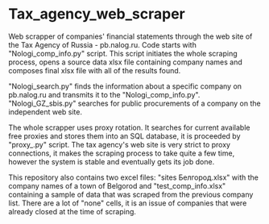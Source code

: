 # Tax_agency_web_scraper

Web scrapper of companies' financial statements through the web site of the Tax Agency of Russia - pb.nalog.ru. 
Code starts with "Nologi_comp_info.py" script. This script initiates the whole scraping process, opens 
a source data xlsx file containing company names and composes final xlsx file with all of the results
found.

"Nologi_search.py" finds the information about a specific company on pb.nalog.ru and transmits it to the 
"Nologi_comp_info.py". "Nologi_GZ_sbis.py" searches for public procurements of a company on the independent
web site. 

The whole scrapper uses proxy rotation. It searches for current available free proxies and stores them into
an SQL database, it is proceeded by "proxy_.py" script. The tax agency's web site is very strict to proxy 
connections, it makes the scraping process to take quite a few time, however the system is stable and eventually
gets its job done. 

This repository also contains two excel files: "sites Белгород.xlsx" with the company names of a town of Belgorod
and "test_comp_info.xlsx" containing a sample of data that was scraped from the previous company list. There are
a lot of "none" cells, it is an issue of companies that were already closed at the time of scraping.
